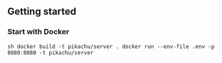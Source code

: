 ## Getting started

### Start with Docker

`sh
docker build -t pikachu/server .
docker run --env-file .env -p 8080:8080 -t pikachu/server
`
